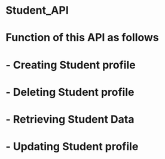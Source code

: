 # Student_API
# Function of this API as follows
  # - Creating Student profile
  # - Deleting Student profile
  # - Retrieving Student Data
  # - Updating Student profile

